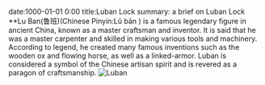 date:1000-01-01 0:00
title:Luban Lock
summary: a brief on Luban Lock
**Lu Ban(鲁班)(Chinese Pinyin:Lǔ bān ) is a famous legendary figure in ancient China, known as a master craftsman and inventor. It is said that he was a master carpenter and skilled in making various tools and machinery. According to legend, he created many famous inventions such as the wooden ox and flowing horse, as well as a linked-armor. Luban is considered a symbol of the Chinese artisan spirit and is revered as a paragon of craftsmanship.
![Luban](../assets/img.jpg)



